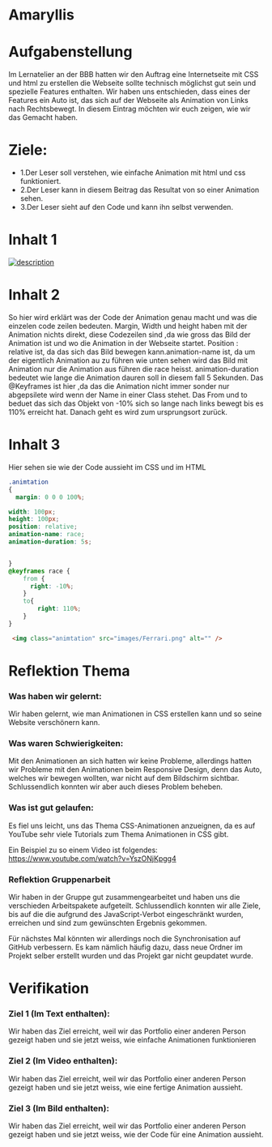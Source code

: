 # Amaryllis

# Aufgabenstellung

Im Lernatelier an der BBB hatten wir den Auftrag eine Internetseite mit CSS und html zu erstellen die Webseite sollte technisch möglichst gut sein und spezielle Features enthalten. Wir haben uns entschieden, dass eines der Features ein Auto ist, das sich auf der Webseite als Animation von Links nach Rechtsbewegt. In diesem Eintrag möchten wir euch zeigen, wie wir das Gemacht haben.

# Ziele:

* 1.Der Leser soll verstehen, wie einfache Animation mit html und css funktioniert.
* 2.Der Leser kann in diesem Beitrag das Resultat von so einer Animation sehen.
* 3.Der Leser sieht auf den Code und kann ihn selbst verwenden.
# Inhalt 1

[![description](http://img.youtube.com/vi/MtC5P71g8kQ/0.jpg)](https://youtu.be/cd76VYliZr8)

# Inhalt 2
So hier wird erklärt was der Code der Animation genau macht und was die einzelen code zeilen bedeuten. Margin, Width und height haben mit der Animation nichts direkt, diese Codezeilen sind ,da wie gross das Bild der Animation ist und wo die Animation in der Webseite startet. Position : relative ist, da das sich das Bild bewegen kann.animation-name ist, da um der eigentlich Animation au zu führen wie unten sehen wird das Bild mit Animation nur die Animation aus führen die race heisst. animation-duration bedeutet wie lange die Animation dauren soll in diesem fall 5 Sekunden. Das @Keyframes ist hier ,da das die Animation nicht immer sonder nur abgepsilete wird wenn der Name in einer Class stehet. Das From und to beduet das sich das Objekt von -10% sich so lange nach links bewegt bis es 110% erreicht hat. Danach geht es wird zum ursprungsort zurück.

# Inhalt 3

Hier sehen sie wie der Code aussieht im CSS und im HTML
  ```CSS
  .animtation
  {
    margin: 0 0 0 100%;

width: 100px;
height: 100px;
position: relative;
animation-name: race;
animation-duration: 5s;


  }
  @keyframes race {
      from {
        right: -10%;
      }
      to{
          right: 110%;
      }
  }
  ```
  ```HTML
   <img class="animtation" src="images/Ferrari.png" alt="" />
  ```
# Reflektion Thema

### Was haben wir gelernt: 
Wir haben gelernt, wie man Animationen in CSS erstellen kann und so seine Website verschönern kann.

### Was waren Schwierigkeiten: 
Mit den Animationen an sich hatten wir keine Probleme, allerdings hatten wir Probleme mit den Animationen beim Responsive Design, denn das Auto, welches wir bewegen wollten, war nicht auf dem Bildschirm sichtbar. Schlussendlich konnten wir aber auch dieses Problem beheben.

### Was ist gut gelaufen: 
Es fiel uns leicht, uns das Thema CSS-Animationen anzueignen, da es auf YouTube sehr viele Tutorials zum Thema Animationen in CSS gibt.

Ein Beispiel zu so einem Video ist folgendes: https://www.youtube.com/watch?v=YszONjKpgg4

### Reflektion Gruppenarbeit

Wir haben in der Gruppe gut zusammengearbeitet und haben uns die verschieden Arbeitspakete aufgeteilt. Schlussendlich konnten wir alle Ziele, bis auf die die aufgrund des JavaScript-Verbot eingeschränkt wurden, erreichen und sind zum gewünschten Ergebnis gekommen.

Für nächstes Mal könnten wir allerdings noch die Synchronisation auf GitHub verbessern. Es kam nämlich häufig dazu, dass neue Ordner im Projekt selber erstellt wurden und das Projekt gar nicht geupdatet wurde.

# Verifikation

### Ziel 1 (Im Text enthalten): 
Wir haben das Ziel erreicht, weil wir das Portfolio einer anderen Person gezeigt haben und sie jetzt weiss, wie einfache Animationen funktionieren

### Ziel 2 (Im Video enthalten): 
Wir haben das Ziel erreicht, weil wir das Portfolio einer anderen Person gezeigt haben und sie jetzt weiss, wie eine fertige Animation aussieht.

### Ziel 3 (Im Bild enthalten): 
Wir haben das Ziel erreicht, weil wir das Portfolio einer anderen Person gezeigt haben und sie jetzt weiss, wie der Code für eine Animation aussieht.
